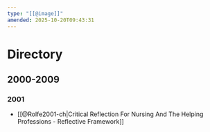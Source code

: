 ```yaml
---
type: "[[@image]]"
amended: 2025-10-20T09:43:31
---
```


# Directory
## 2000-2009
### 2001
- [[@Rolfe2001-ch|Critical Reflection For Nursing And The Helping Professions - Reflective Framework]]

